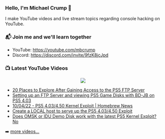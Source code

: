 ### Hello, I'm Michael Crump 👋

I make YouTube videos and live stream topics regarding console hacking on YouTube. 

### 📬 Join me and we'll learn together

- YouTube: https://youtube.com/mbcrump
- Discord: https://discord.com/invite/9fzK8jcJpd

### 📺 Latest YouTube Videos

<div align="center">

[<img src="https://img.shields.io/badge/-Subscribe-red?style=for-the-badge&logo=youtube&logoColor=white"/>](https://www.youtube.com/c/mbcrump?sub_confirmation=1)

</div>

<!-- YOUTUBE:START -->
- [20 Places to Explore After Gaining Access to the PS5 FTP Server](https://www.youtube.com/watch?v=gP4JjkuGh-I)
- [Setting up an FTP Server and viewing PS5 Game Disks with BD-JB on PS5 4.03](https://www.youtube.com/watch?v=mhR5FFUAmNU)
- [10/04/22 - PS5 4.03/4.50 Kernel Exploit | Homebrew News](https://www.youtube.com/watch?v=l4y_bfCKlbk)
- [Create a LOCAL host to serve up the PS5 4.03/4.50 Exploit](https://www.youtube.com/watch?v=VwPPEnyiz38)
- [Does OMSK or IDU Demo Disk work with the latest PS5 Kernel Exploit? No](https://www.youtube.com/watch?v=yrJ8bAlMQ78)
<!-- YOUTUBE:END -->

➡️ [more videos...](https://youtube.com/mbcrump)

